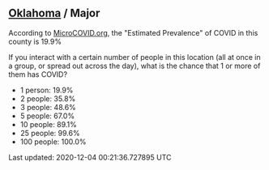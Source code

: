 
## [Oklahoma](/united-states/oklahoma) / Major

According to [MicroCOVID.org](http://microcovid.org),
the "Estimated Prevalence" of COVID in this county is 19.9%

If you interact with a certain number of people in this location
(all at once in a group, or spread out across the day), what is the chance that
1 or more of them has COVID?

- 1 person: 19.9%
- 2 people: 35.8%
- 3 people: 48.6%
- 5 people: 67.0%
- 10 people: 89.1%
- 25 people: 99.6%
- 100 people: 100.0%

Last updated: 2020-12-04 00:21:36.727895 UTC
